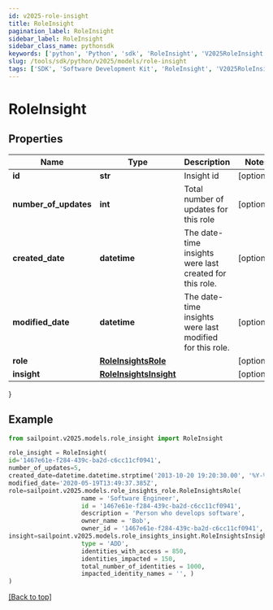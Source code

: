 ```yaml
---
id: v2025-role-insight
title: RoleInsight
pagination_label: RoleInsight
sidebar_label: RoleInsight
sidebar_class_name: pythonsdk
keywords: ['python', 'Python', 'sdk', 'RoleInsight', 'V2025RoleInsight'] 
slug: /tools/sdk/python/v2025/models/role-insight
tags: ['SDK', 'Software Development Kit', 'RoleInsight', 'V2025RoleInsight']
---
```


# RoleInsight


## Properties

Name | Type | Description | Notes
------------ | ------------- | ------------- | -------------
**id** | **str** | Insight id | [optional] 
**number_of_updates** | **int** | Total number of updates for this role | [optional] 
**created_date** | **datetime** | The date-time insights were last created for this role. | [optional] 
**modified_date** | **datetime** | The date-time insights were last modified for this role. | [optional] 
**role** | [**RoleInsightsRole**](role-insights-role) |  | [optional] 
**insight** | [**RoleInsightsInsight**](role-insights-insight) |  | [optional] 
}

## Example

```python
from sailpoint.v2025.models.role_insight import RoleInsight

role_insight = RoleInsight(
id='1467e61e-f284-439c-ba2d-c6cc11cf0941',
number_of_updates=5,
created_date=datetime.datetime.strptime('2013-10-20 19:20:30.00', '%Y-%m-%d %H:%M:%S.%f'),
modified_date='2020-05-19T13:49:37.385Z',
role=sailpoint.v2025.models.role_insights_role.RoleInsightsRole(
                    name = 'Software Engineer', 
                    id = '1467e61e-f284-439c-ba2d-c6cc11cf0941', 
                    description = 'Person who develops software', 
                    owner_name = 'Bob', 
                    owner_id = '1467e61e-f284-439c-ba2d-c6cc11cf0941', ),
insight=sailpoint.v2025.models.role_insights_insight.RoleInsightsInsight(
                    type = 'ADD', 
                    identities_with_access = 850, 
                    identities_impacted = 150, 
                    total_number_of_identities = 1000, 
                    impacted_identity_names = '', )
)

```
[[Back to top]](#) 

